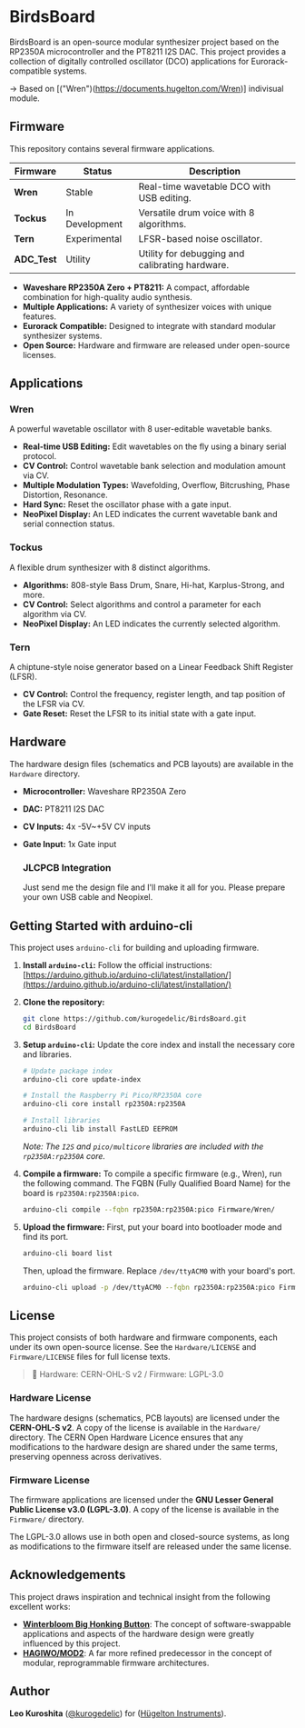 # BirdsBoard

BirdsBoard is an open-source modular synthesizer project based on the RP2350A microcontroller and the PT8211 I2S DAC. This project provides a collection of digitally controlled oscillator (DCO) applications for Eurorack-compatible systems.

-> Based on [("Wren")(https://documents.hugelton.com/Wren)] indivisual module.

## Firmware

This repository contains several firmware applications.

| Firmware   | Status         | Description                                       |
|------------|----------------|---------------------------------------------------|
| **Wren**   | Stable         | Real-time wavetable DCO with USB editing.         |
| **Tockus** | In Development | Versatile drum voice with 8 algorithms.           |
| **Tern**   | Experimental   | LFSR-based noise oscillator.                      |
| **ADC_Test**| Utility        | Utility for debugging and calibrating hardware.   |

- **Waveshare RP2350A Zero + PT8211:** A compact, affordable combination for high-quality audio synthesis.
- **Multiple Applications:** A variety of synthesizer voices with unique features.
- **Eurorack Compatible:** Designed to integrate with standard modular synthesizer systems.
- **Open Source:** Hardware and firmware are released under open-source licenses.

## Applications

### Wren
A powerful wavetable oscillator with 8 user-editable wavetable banks.
- **Real-time USB Editing:** Edit wavetables on the fly using a binary serial protocol.
- **CV Control:** Control wavetable bank selection and modulation amount via CV.
- **Multiple Modulation Types:** Wavefolding, Overflow, Bitcrushing, Phase Distortion, Resonance.
- **Hard Sync:** Reset the oscillator phase with a gate input.
- **NeoPixel Display:** An LED indicates the current wavetable bank and serial connection status.

### Tockus
A flexible drum synthesizer with 8 distinct algorithms.
- **Algorithms:** 808-style Bass Drum, Snare, Hi-hat, Karplus-Strong, and more.
- **CV Control:** Select algorithms and control a parameter for each algorithm via CV.
- **NeoPixel Display:** An LED indicates the currently selected algorithm.

### Tern
A chiptune-style noise generator based on a Linear Feedback Shift Register (LFSR).
- **CV Control:** Control the frequency, register length, and tap position of the LFSR via CV.
- **Gate Reset:** Reset the LFSR to its initial state with a gate input.

## Hardware
The hardware design files (schematics and PCB layouts) are available in the `Hardware` directory.
- **Microcontroller:** Waveshare RP2350A Zero
- **DAC:** PT8211 I2S DAC
- **CV Inputs:** 4x -5V~+5V CV inputs
- **Gate Input:** 1x Gate input

  ### JLCPCB Integration
  Just send me the design file and I'll make it all for you.
  Please prepare your own USB cable and Neopixel.

## Getting Started with arduino-cli

This project uses `arduino-cli` for building and uploading firmware.

1.  **Install `arduino-cli`:**
    Follow the official instructions: [https://arduino.github.io/arduino-cli/latest/installation/](https://arduino.github.io/arduino-cli/latest/installation/)

2.  **Clone the repository:**
    ```bash
    git clone https://github.com/kurogedelic/BirdsBoard.git
    cd BirdsBoard
    ```

3.  **Setup `arduino-cli`:**
    Update the core index and install the necessary core and libraries.
    ```bash
    # Update package index
    arduino-cli core update-index

    # Install the Raspberry Pi Pico/RP2350A core
    arduino-cli core install rp2350A:rp2350A

    # Install libraries
    arduino-cli lib install FastLED EEPROM
    ```
    *Note: The `I2S` and `pico/multicore` libraries are included with the `rp2350A:rp2350A` core.*

4.  **Compile a firmware:**
    To compile a specific firmware (e.g., Wren), run the following command. The FQBN (Fully Qualified Board Name) for the board is `rp2350A:rp2350A:pico`.
    ```bash
    arduino-cli compile --fqbn rp2350A:rp2350A:pico Firmware/Wren/
    ```

5.  **Upload the firmware:**
    First, put your board into bootloader mode and find its port.
    ```bash
    arduino-cli board list
    ```
    Then, upload the firmware. Replace `/dev/ttyACM0` with your board's port.
    ```bash
    arduino-cli upload -p /dev/ttyACM0 --fqbn rp2350A:rp2350A:pico Firmware/Wren/
    ```

## License

This project consists of both hardware and firmware components, each under its own open-source license. See the `Hardware/LICENSE` and `Firmware/LICENSE` files for full license texts.

> 📜 Hardware: CERN-OHL-S v2 / Firmware: LGPL-3.0

### Hardware License
The hardware designs (schematics, PCB layouts) are licensed under the **CERN-OHL-S v2**. A copy of the license is available in the `Hardware/` directory.
The CERN Open Hardware Licence ensures that any modifications to the hardware design are shared under the same terms, preserving openness across derivatives.

### Firmware License
The firmware applications are licensed under the **GNU Lesser General Public License v3.0 (LGPL-3.0)**. A copy of the license is available in the `Firmware/` directory.

The LGPL-3.0 allows use in both open and closed-source systems, as long as modifications to the firmware itself are released under the same license.

## Acknowledgements

This project draws inspiration and technical insight from the following excellent works:

- [**Winterbloom Big Honking Button**](https://github.com/wntrblm/Big_Honking_Button): The concept of software-swappable applications and aspects of the hardware design were greatly influenced by this project.
- [**HAGIWO/MOD2**](https://note.com/solder_state/n/nce8f7defcf98): A far more refined predecessor in the concept of modular, reprogrammable firmware architectures. 

## Author

**Leo Kuroshita** ([@kurogedelic](https://x.com/kurogedelic)) for ([Hügelton Instruments](https://github.com/kurogedelic)).
